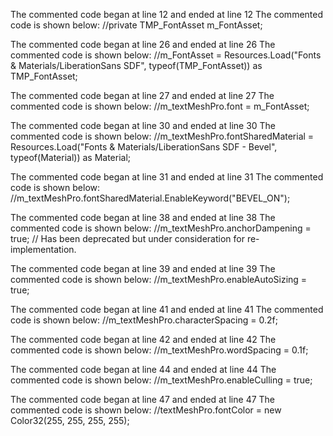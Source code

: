 The commented code began at line 12 and ended at line 12
The commented code is shown below:
        //private TMP_FontAsset m_FontAsset;


The commented code began at line 26 and ended at line 26
The commented code is shown below:
            //m_FontAsset = Resources.Load("Fonts & Materials/LiberationSans SDF", typeof(TMP_FontAsset)) as TMP_FontAsset;


The commented code began at line 27 and ended at line 27
The commented code is shown below:
            //m_textMeshPro.font = m_FontAsset;


The commented code began at line 30 and ended at line 30
The commented code is shown below:
            //m_textMeshPro.fontSharedMaterial = Resources.Load("Fonts & Materials/LiberationSans SDF - Bevel", typeof(Material)) as Material;


The commented code began at line 31 and ended at line 31
The commented code is shown below:
            //m_textMeshPro.fontSharedMaterial.EnableKeyword("BEVEL_ON");


The commented code began at line 38 and ended at line 38
The commented code is shown below:
            //m_textMeshPro.anchorDampening = true; // Has been deprecated but under consideration for re-implementation.


The commented code began at line 39 and ended at line 39
The commented code is shown below:
            //m_textMeshPro.enableAutoSizing = true;


The commented code began at line 41 and ended at line 41
The commented code is shown below:
            //m_textMeshPro.characterSpacing = 0.2f;


The commented code began at line 42 and ended at line 42
The commented code is shown below:
            //m_textMeshPro.wordSpacing = 0.1f;


The commented code began at line 44 and ended at line 44
The commented code is shown below:
            //m_textMeshPro.enableCulling = true;


The commented code began at line 47 and ended at line 47
The commented code is shown below:
            //textMeshPro.fontColor = new Color32(255, 255, 255, 255);


